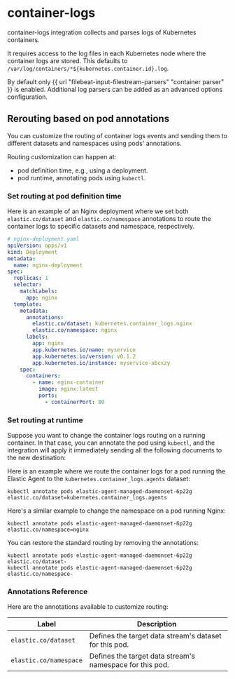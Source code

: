 # container-logs

container-logs integration collects and parses logs of Kubernetes containers.

It requires access to the log files in each Kubernetes node where the container logs are stored.
This defaults to `/var/log/containers/*${kubernetes.container.id}.log`.

By default only {{ url "filebeat-input-filestream-parsers" "container parser" }} is enabled. Additional log parsers can be added as an advanced options configuration.


## Rerouting based on pod annotations

You can customize the routing of container logs events and sending them to different datasets and namespaces using pods' annotations.

Routing customization can happen at:

- pod definition time, e.g., using a deployment.
- pod runtime, annotating pods using `kubectl`.


### Set routing at pod definition time

Here is an example of an Nginx deployment where we set both `elastic.co/dataset` and `elastic.co/namespace` annotations to route the container logs to specific datasets and namespace, respectively.

```yaml
# nginx-deployment.yaml
apiVersion: apps/v1
kind: Deployment
metadata:
  name: nginx-deployment
spec:
  replicas: 1
  selector:
    matchLabels:
      app: nginx
  template:
    metadata:
      annotations:
        elastic.co/dataset: kubernetes.container_logs.nginx
        elastic.co/namespace: nginx
      labels:
        app: nginx
        app.kubernetes.io/name: myservice
        app.kubernetes.io/version: v0.1.2
        app.kubernetes.io/instance: myservice-abcxzy
    spec:
      containers:
        - name: nginx-container
          image: nginx:latest
          ports:
            - containerPort: 80
```


### Set routing at runtime

Suppose you want to change the container logs routing on a running container. In that case, you can annotate the pod using `kubectl`, and the integration will apply it immediately sending all the following documents to the new destination:

Here is an example where we route the container logs for a pod running the Elastic Agent to the `kubernetes.container_logs.agents` dataset:

```shell
kubectl annotate pods elastic-agent-managed-daemonset-6p22g elastic.co/dataset=kubernetes.container_logs.agents
```

Here's a similar example to change the namespace on a pod running Nginx:

```shell
kubectl annotate pods elastic-agent-managed-daemonset-6p22g elastic.co/namespace=nginx
```

You can restore the standard routing by removing the annotations:

```shell
kubectl annotate pods elastic-agent-managed-daemonset-6p22g elastic.co/dataset-
kubectl annotate pods elastic-agent-managed-daemonset-6p22g elastic.co/namespace-
```

### Annotations Reference

Here are the annotations available to customize routing:


| Label                  | Description                                              |
| ---------------------- | -------------------------------------------------------- |
| `elastic.co/dataset`   | Defines the target data stream's dataset for this pod.   |
| `elastic.co/namespace` | Defines the target data stream's namespace for this pod. |
